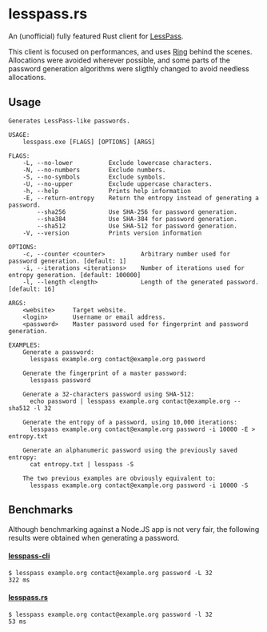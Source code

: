 lesspass.rs
===========

An (unofficial) fully featured Rust client for [LessPass](https://lesspass.com).

This client is focused on performances, and uses [Ring](https://briansmith.org/rustdoc/ring) behind the scenes.  
Allocations were avoided wherever possible, and some parts of the password generation algorithms were sligthly
changed to avoid needless allocations.


## Usage
```
Generates LessPass-like passwords.

USAGE:
    lesspass.exe [FLAGS] [OPTIONS] [ARGS]

FLAGS:
    -L, --no-lower          Exclude lowercase characters.
    -N, --no-numbers        Exclude numbers.
    -S, --no-symbols        Exclude symbols.
    -U, --no-upper          Exclude uppercase characters.
    -h, --help              Prints help information
    -E, --return-entropy    Return the entropy instead of generating a password.
        --sha256            Use SHA-256 for password generation.
        --sha384            Use SHA-384 for password generation.
        --sha512            Use SHA-512 for password generation.
    -V, --version           Prints version information

OPTIONS:
    -c, --counter <counter>          Arbitrary number used for password generation. [default: 1]
    -i, --iterations <iterations>    Number of iterations used for entropy generation. [default: 100000]
    -l, --length <length>            Length of the generated password. [default: 16]

ARGS:
    <website>     Target website.
    <login>       Username or email address.
    <password>    Master password used for fingerprint and password generation.

EXAMPLES:
    Generate a password:
      lesspass example.org contact@example.org password

    Generate the fingerprint of a master password:
      lesspass password

    Generate a 32-characters password using SHA-512:
      echo password | lesspass example.org contact@example.org --sha512 -l 32

    Generate the entropy of a password, using 10,000 iterations:
      lesspass example.org contact@example.org password -i 10000 -E > entropy.txt

    Generate an alphanumeric password using the previously saved entropy:
      cat entropy.txt | lesspass -S

    The two previous examples are obviously equivalent to:
      lesspass example.org contact@example.org password -i 10000 -S
```

## Benchmarks

Although benchmarking against a Node.JS app is not very fair, the following results were obtained
when generating a password.

#### [lesspass-cli](https://www.npmjs.com/package/lesspass-cli)
```
$ lesspass example.org contact@example.org password -L 32
322 ms
```

#### [lesspass.rs](#)
```
$ lesspass example.org contact@example.org password -l 32
53 ms
```
